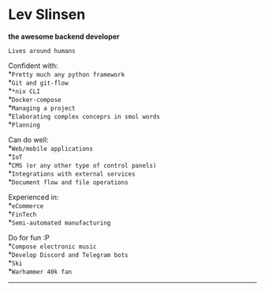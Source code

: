 # Lev Slinsen

**the awesome backend developer**

`Lives around humans`

Confident with:<br/>
*`Pretty much any python framework`<br/>
*`Git and git-flow`<br/>
*`*nix CLI`<br/>
*`Docker-compose`<br/>
*`Managing a project`<br/>
*`Elaborating complex conceprs in smol words`<br/>
*`Planning`<br />

Can do well:<br/>
*`Web/mobile applications`<br/>
*`IoT`<br/>
*`CMS (or any other type of control panels)`<br/>
*`Integrations with external services`<br/>
*`Document flow and file operations`<br/>

Experienced in:<br/>
*`eCommerce`<br/>
*`FinTech`<br/>
*`Semi-automated manufacturing`<br/>

Do for fun :P<br/>
*`Compose electronic music`<br/>
*`Develop Discord and Telegram bots`<br/>
*`Ski`<br/>
*`Warhammer 40k fan`<br/>
<hr/>
